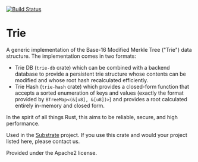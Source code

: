 [![Build Status](https://travis-ci.org/paritytech/trie.svg?branch=master)](https://travis-ci.org/paritytech/trie)

# Trie

A generic implementation of the Base-16 Modified Merkle Tree ("Trie") data structure.
The implementation comes in two formats:

- Trie DB (`trie-db` crate) which can be combined with a backend database to provide
   a persistent trie structure whose contents can be modified and whose root hash
   recalculated efficiently.
- Trie Hash (`trie-hash` crate) which provides a closed-form function that accepts a
   sorted enumeration of keys and values (exactly the format provided by
   `BTreeMap<(&[u8], &[u8])>`) and provides a root calculated entirely in-memory and
   closed form.

In the spirit of all things Rust, this aims to be reliable, secure, and high performance.

Used in the [Substrate](https://parity.io/substrate) project. If you use this crate and
would your project listed here, please contact us.

Provided under the Apache2 license.